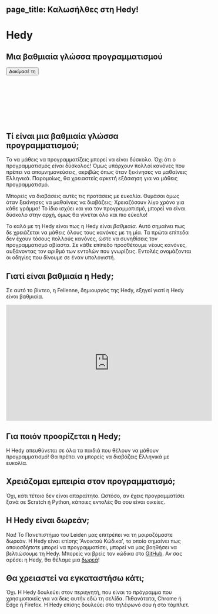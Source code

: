 ## page_title: Καλωσήλθες στη Hedy!

<div class="-mx-16 -my-12 px-16 py-8 mb-8 bg-cover flex items-center" style="background-image: url(/images/header.jpg); height: 250px; position: relative;">
  <div class="flex-1">
    <h1 class="font-bold font-slab text-white text-6xl text-shadow-md tracking-wide">Hedy</h1>
    <h2 class="font-sans font-light text-white text-shadow-md tracking-wide my-1">Μια βαθμιαία γλώσσα προγραμματισμού</h2>
  </div>
  <div class="flex-none">
    <a href="/hedy?lang=en"><button class="green-btn text-white px-8 py-4">Δοκίμασέ τη</button></a>
  </div>
</div>

## Τί είναι μια βαθμιαία γλώσσα προγραμματισμού;

Το να μάθεις να προγραμματίζεις μπορεί να είναι δύσκολο. Όχι ότι ο προγραμματισμός _είναι_ δύσκολος! Όμως υπάρχουν πολλοί κανόνες που πρέπει να απομνημονεύσεις, ακριβώς όπως όταν ξεκίνησες να μαθαίνεις Ελληνικά. Παρομοίως, θα χρειαστείς αρκετή εξάσκηση για να μάθεις προγραμματισμό.

Μπορείς να διαβάσεις αυτές τις προτάσεις με ευκολία. Θυμάσαι όμως όταν ξεκίνησες να μαθαίνεις να διαβάζεις; Χρειαζόσουν λίγο χρόνο για κάθε γράμμα! Το ίδιο ισχύει και για τον προγραμματισμό, μπορεί να είναι δύσκολο στην αρχή, όμως θα γίνεται όλο και πιο εύκολο!

Το καλό με τη Hedy είναι πως η Hedy είναι _βαθμιαία_. Αυτό σημαίνει πως δε χρειάζεται να μάθεις όλους τους κανόνες με τη μία. Τα πρώτα επίπεδα δεν έχουν τόσους πολλούς κανόνες, ώστε να συνηθίσεις τον προγραμματισμό αβίαστα. Σε κάθε επίπεδο προσθέτουμε νέους κανόνες, αυξάνοντας τον αριθμό των εντολών που γνωρίζεις. Εντολές ονομάζονται οι οδηγίες που δίνουμε σε έναν υπολογιστή.

## Γιατί είναι βαθμιαία η Hedy;

Σε αυτό το βίντεο, η Felienne, δημιουργός της Hedy, εξηγεί γιατί η Hedy είναι βαθμιαία.

<center>
<iframe width="560" height="315" src="https://www.youtube.com/embed/EdqT313rM40" frameborder="0" allow="accelerometer; autoplay; encrypted-media; gyroscope; picture-in-picture" allowfullscreen></iframe>
</center>

## Για ποιόν προορίζεται η Hedy;

Η Hedy απευθύνεται σε όλα τα παιδιά που θέλουν να μάθουν προγραμματισμό! Θα πρέπει να μπορείς να διαβάζεις Ελληνικά με ευκολία.

## Χρειάζομαι εμπειρία στον προγραμματισμό;

Όχι, κάτι τέτοιο δεν είναι απαραίτητο. Ωστόσο, αν έχεις προγραμματίσει ξανά σε Scratch ή Python, κάποιες εντολές θα σου είναι οικείες.

## Η Hedy είναι δωρεάν;

Ναι! Το Πανεπιστήμιο του Leiden μας επιτρέπει να τη μοιραζόμαστε δωρεάν. H Hedy είναι επίσης 'Ανοικτού Κώδικα', το οποίο σημαίνει πως οποιοσδήποτε μπορεί να προγραμματίσει, μπορεί να μας βοηθήσει να βελτιώσουμε τη Hedy. Μπορείς να βρείς τον κώδικα στο [GitHub](https://github.com/Felienne/hedy).
Αν σας αρέσει η Hedy, θα θέλαμε μια [δωρεά](https://www.steunleiden.nl/project/hedy?locale=en)!

## Θα χρειαστεί να εγκαταστήσω κάτι;

Όχι. H Hedy δουλεύει στον περιηγητή, που είναι το πρόγραμμα που χρησιμοποιείς για να δεις αυτήν εδώ τη σελίδα. Πιθανότατα, Chrome ή Edge ή Firefox. Η Hedy επίσης δουλεύει στο τηλέφωνό σου ή στο τάμπλετ.
